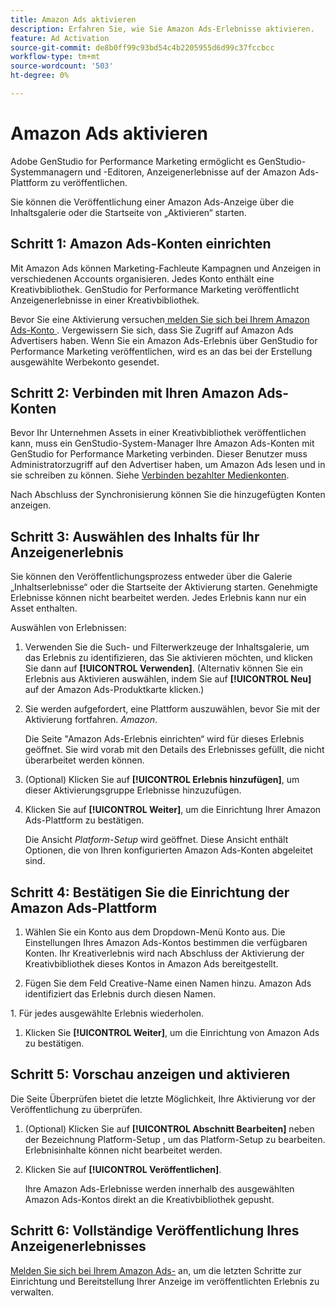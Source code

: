 ```yaml
---
title: Amazon Ads aktivieren
description: Erfahren Sie, wie Sie Amazon Ads-Erlebnisse aktivieren.
feature: Ad Activation
source-git-commit: de8b0ff99c93bd54c4b2205955d6d99c37fccbcc
workflow-type: tm+mt
source-wordcount: '503'
ht-degree: 0%

---
```


# Amazon Ads aktivieren

Adobe GenStudio for Performance Marketing ermöglicht es GenStudio-Systemmanagern und -Editoren, Anzeigenerlebnisse auf der Amazon Ads-Plattform zu veröffentlichen.

Sie können die Veröffentlichung einer Amazon Ads-Anzeige über die Inhaltsgalerie oder die Startseite von „Aktivieren“ starten.

## Schritt 1: Amazon Ads-Konten einrichten

Mit Amazon Ads können Marketing-Fachleute Kampagnen und Anzeigen in verschiedenen Accounts organisieren. Jedes Konto enthält eine Kreativbibliothek. GenStudio for Performance Marketing veröffentlicht Anzeigenerlebnisse in einer Kreativbibliothek.

Bevor Sie eine Aktivierung versuchen[ melden Sie sich bei Ihrem Amazon Ads-Konto ][1]. Vergewissern Sie sich, dass Sie Zugriff auf Amazon Ads Advertisers haben. Wenn Sie ein Amazon Ads-Erlebnis über GenStudio for Performance Marketing veröffentlichen, wird es an das bei der Erstellung ausgewählte Werbekonto gesendet.

## Schritt 2: Verbinden mit Ihren Amazon Ads-Konten

Bevor Ihr Unternehmen Assets in einer Kreativbibliothek veröffentlichen kann, muss ein GenStudio-System-Manager Ihre Amazon Ads-Konten mit GenStudio for Performance Marketing verbinden. Dieser Benutzer muss Administratorzugriff auf den Advertiser haben, um Amazon Ads lesen und in sie schreiben zu können. Siehe [Verbinden bezahlter Medienkonten][2].

Nach Abschluss der Synchronisierung können Sie die hinzugefügten Konten anzeigen.

## Schritt 3: Auswählen des Inhalts für Ihr Anzeigenerlebnis

Sie können den Veröffentlichungsprozess entweder über die Galerie „Inhaltserlebnisse“ oder die Startseite der Aktivierung starten. Genehmigte Erlebnisse können nicht bearbeitet werden. Jedes Erlebnis kann nur ein Asset enthalten.

Auswählen von Erlebnissen:

1. Verwenden Sie die Such- und Filterwerkzeuge der Inhaltsgalerie, um das Erlebnis zu identifizieren, das Sie aktivieren möchten, und klicken Sie dann auf **[!UICONTROL Verwenden]**. (Alternativ können Sie ein Erlebnis aus Aktivieren auswählen, indem Sie auf **[!UICONTROL Neu]** auf der Amazon Ads-Produktkarte klicken.)

1. Sie werden aufgefordert, eine Plattform auszuwählen, bevor Sie mit der Aktivierung fortfahren. _Amazon_.

   Die Seite &quot;Amazon Ads-Erlebnis einrichten“ wird für dieses Erlebnis geöffnet. Sie wird vorab mit den Details des Erlebnisses gefüllt, die nicht überarbeitet werden können.

1. (Optional) Klicken Sie auf **[!UICONTROL Erlebnis hinzufügen]**, um dieser Aktivierungsgruppe Erlebnisse hinzuzufügen.

1. Klicken Sie auf **[!UICONTROL Weiter]**, um die Einrichtung Ihrer Amazon Ads-Plattform zu bestätigen.

   Die Ansicht _Platform-Setup_ wird geöffnet. Diese Ansicht enthält Optionen, die von Ihren konfigurierten Amazon Ads-Konten abgeleitet sind.

## Schritt 4: Bestätigen Sie die Einrichtung der Amazon Ads-Plattform

1. Wählen Sie ein Konto aus dem Dropdown-Menü Konto aus. Die Einstellungen Ihres Amazon Ads-Kontos bestimmen die verfügbaren Konten. Ihr Kreativerlebnis wird nach Abschluss der Aktivierung der Kreativbibliothek dieses Kontos in Amazon Ads bereitgestellt.

1. Fügen Sie dem Feld Creative-Name einen Namen hinzu. Amazon Ads identifiziert das Erlebnis durch diesen Namen.

&#x200B;1. Für jedes ausgewählte Erlebnis wiederholen.

1. Klicken Sie **[!UICONTROL Weiter]**, um die Einrichtung von Amazon Ads zu bestätigen.

## Schritt 5: Vorschau anzeigen und aktivieren

Die Seite Überprüfen bietet die letzte Möglichkeit, Ihre Aktivierung vor der Veröffentlichung zu überprüfen.

1. (Optional) Klicken Sie auf **[!UICONTROL Abschnitt Bearbeiten]** neben der Bezeichnung Platform-Setup , um das Platform-Setup zu bearbeiten. Erlebnisinhalte können nicht bearbeitet werden.

1. Klicken Sie auf **[!UICONTROL Veröffentlichen]**.

   Ihre Amazon Ads-Erlebnisse werden innerhalb des ausgewählten Amazon Ads-Kontos direkt an die Kreativbibliothek gepusht.

## Schritt 6: Vollständige Veröffentlichung Ihres Anzeigenerlebnisses

[Melden Sie sich bei Ihrem Amazon Ads-][1] an, um die letzten Schritte zur Einrichtung und Bereitstellung Ihrer Anzeige im veröffentlichten Erlebnis zu verwalten.

[1]: https://advertising.amazon.com/
[2]: /help/user-guide/connectors/connect-channel.md
